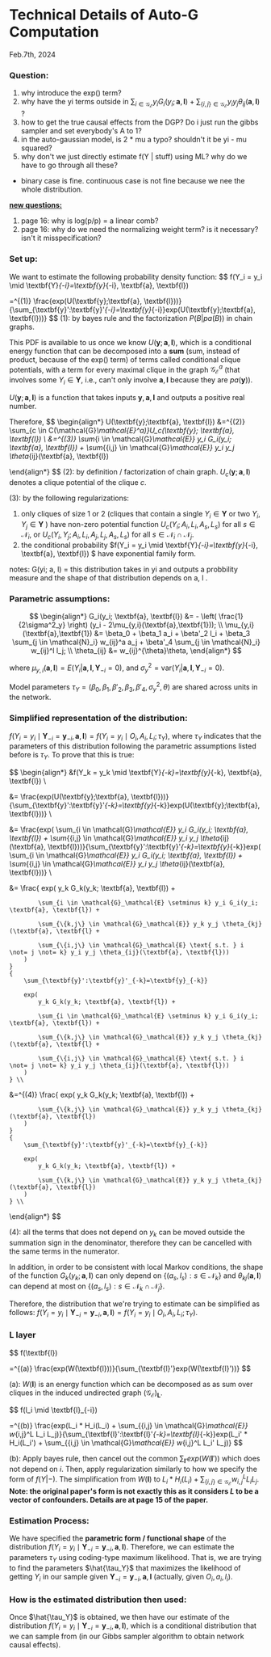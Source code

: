 # Technical Details of Auto-G Computation

Feb.7th, 2024



### Question:

1.   why introduce the exp() term?
2.   why have the yi terms outside in $\sum_{i \in \mathcal{G}_\mathcal{E}} y_i G_i(y_i; \textbf{a}, \textbf{l}) + \sum_{\{i,j\} \in \mathcal{G}_\mathcal{E}} y_i y_j \theta_{ij}(\textbf{a}, \textbf{l})$ ?
3.   how to get the true causal effects from the DGP? Do i just run the gibbs sampler and set everybody's A to 1?
4.   in the auto-gaussian model, is 2 * mu a typo? shouldn't it be yi - mu squared?
5.   why don't we just directly estimate f(Y | stuff) using ML? why do we have to go through all these?

-   binary case is fine. continuous case is not fine because we nee the whole distribution.



**<u>new questions:</u>**

1.   page 16: why is log(p/p) = a linear comb?
2.   page 16: why do we need the normalizing weight term? is it necessary? isn't it misspecification?



### Set up:

We want to estimate the following probability density function:
$$
f(Y_i = y_i \mid \textbf{Y}_{-i}=\textbf{y}_{-i}, \textbf{a}, \textbf{l}) 
 
 =^{(1)} \frac{exp(U(\textbf{y};\textbf{a}, \textbf{l}))}{\sum_{\textbf{y}':\textbf{y}'_{-i}=\textbf{y}_{-i}}exp(U(\textbf{y};\textbf{a}, \textbf{l}))}
$$
(1): by bayes rule and the factorization $P(B | pa(B))$ in chain graphs. 



This PDF is available to us once we know $U(\textbf{y};\textbf{a}, \textbf{l})$, which is a conditional energy function that can be decomposed into a **sum** (sum, instead of product, because of the exp() term) of terms called conditional clique potentials, with a term for every maximal clique in the graph $\mathcal{G}_\mathcal{E}^a$ (that involves some $Y_i \in \textbf{Y}$, i.e., can't only involve $\textbf{a}, \textbf{l}$ because they are $pa(\textbf{y})$). 

$U(\textbf{y};\textbf{a}, \textbf{l})$ is a function that takes inputs $\textbf{y}, \textbf{a}, \textbf{l}$  and outputs a positive real number. 

Therefore, 
$$
\begin{align*}
U(\textbf{y};\textbf{a}, \textbf{l}) &=^{(2)} \sum_{c \in C(\mathcal{G}_\mathcal{E}^a)}U_c(\textbf{y}; \textbf{a}, \textbf{l}) \\
&=^{(3)} \sum_{i \in \mathcal{G}_\mathcal{E}} y_i G_i(y_i; \textbf{a}, \textbf{l}) + \sum_{\{i,j\} \in \mathcal{G}_\mathcal{E}} y_i y_j \theta_{ij}(\textbf{a}, \textbf{l})

\end{align*}
$$
(2): by definition / factorization of chain graph. $U_c(\textbf{y}; \textbf{a}, \textbf{l})$ denotes a clique potential of the clique $c$.

(3): by the following regularizations: 

1.   only cliques of size 1 or 2 (cliques that contain a single $Y_i \in \textbf{Y}$ or two $Y_i, Y_j \in \textbf{Y}$ ) have non-zero potential function $U_c(Y_i; A_i, L_i, A_s, L_s)$ for all $s \in \mathcal{N}_i$, or $U_c(Y_i, Y_j; A_i, L_i, A_j, L_j, A_s, L_s)$ for all $s \in \mathcal{N}_i \cap \mathcal{N}_j$. 
2.   the conditional probability $f(Y_i = y_i \mid \textbf{Y}_{-i}=\textbf{y}_{-i}, \textbf{a}, \textbf{l}) $ have exponential family form.

notes: G(yi; a, l) = this distribution takes in yi and outputs a probbility measure and the shape of that distribution depends on a, l .

### Parametric assumptions:
$$
\begin{align*}
G_i(y_i; \textbf{a}, \textbf{l}) &= - \left( \frac{1}{2\sigma^2_y} \right) (y_i - 2\mu_{y,i}(\textbf{a},\textbf{1})); \\
\mu_{y,i}(\textbf{a},\textbf{1}) &= \beta_0 + \beta_1 a_i + \beta'_2 l_i + \beta_3 \sum_{j \in \mathcal{N}_i} w_{ij}^a a_j + \beta'_4 \sum_{j \in \mathcal{N}_i} w_{ij}^l l_j; \\
\theta_{ij} &= w_{ij}^{\theta}\theta,
\end{align*}
$$


where $\mu_{y,i}(\textbf{a},\textbf{l}) = E(Y_i|\textbf{a},\textbf{l}, \textbf{Y}_{-i} = 0)$, and $\sigma^2_y = \text{var}(Y_i|\textbf{a},\textbf{l}, \textbf{Y}_{-i} = 0)$. 

Model parameters $\tau_Y = (\beta_0, \beta_1, \beta'_2, \beta_3, \beta'_4, \sigma^2_y, \theta)$ are shared across units in the network.


### Simplified representation of the distribution:

$f(Y_i = y_i \mid \textbf{Y}_{-i}=\textbf{y}_{-i}, \textbf{a}, \textbf{l}) = f(Y_i = y_i \mid O_i, A_i, L_i; \tau_Y)$, where $\tau_Y$ indicates that the parameters of this distribution following the parametric assumptions listed before is $\tau_Y$. To prove that this is true:

$$
\begin{align*}
&f(Y_k = y_k \mid \textbf{Y}_{-k}=\textbf{y}_{-k}, \textbf{a}, \textbf{l}) \\

&= \frac{exp(U(\textbf{y};\textbf{a}, \textbf{l}))}{\sum_{\textbf{y}':\textbf{y}'_{-k}=\textbf{y}_{-k}}exp(U(\textbf{y};\textbf{a}, \textbf{l}))} \\

&= \frac{exp( \sum_{i \in \mathcal{G}_\mathcal{E}} y_i G_i(y_i; \textbf{a}, \textbf{l}) + \sum_{\{i,j\} \in \mathcal{G}_\mathcal{E}} y_i y_j \theta_{ij}(\textbf{a}, \textbf{l}))}{\sum_{\textbf{y}':\textbf{y}'_{-k}=\textbf{y}_{-k}}exp( \sum_{i \in \mathcal{G}_\mathcal{E}} y_i G_i(y_i; \textbf{a}, \textbf{l}) + \sum_{\{i,j\} \in \mathcal{G}_\mathcal{E}} y_i y_j \theta_{ij}(\textbf{a}, \textbf{l}))} \\

&= \frac{
        exp(
            y_k G_k(y_k; \textbf{a}, \textbf{l}) + 

            \sum_{i \in \mathcal{G}_\mathcal{E} \setminus k} y_i G_i(y_i; \textbf{a}, \textbf{l}) + 

            \sum_{\{k,j\} \in \mathcal{G}_\mathcal{E}} y_k y_j \theta_{kj}(\textbf{a}, \textbf{l} + 
    
            \sum_{\{i,j\} \in \mathcal{G}_\mathcal{E} \text{ s.t. } i \not= j \not= k} y_i y_j \theta_{ij}(\textbf{a}, \textbf{l}))
        )
    }
    {
        \sum_{\textbf{y}':\textbf{y}'_{-k}=\textbf{y}_{-k}} 
        
        exp(
            y_k G_k(y_k; \textbf{a}, \textbf{l}) + 

            \sum_{i \in \mathcal{G}_\mathcal{E} \setminus k} y_i G_i(y_i; \textbf{a}, \textbf{l}) + 

            \sum_{\{k,j\} \in \mathcal{G}_\mathcal{E}} y_k y_j \theta_{kj}(\textbf{a}, \textbf{l} + 
    
            \sum_{\{i,j\} \in \mathcal{G}_\mathcal{E} \text{ s.t. } i \not= j \not= k} y_i y_j \theta_{ij}(\textbf{a}, \textbf{l}))
        )
    } \\

&=^{(4)} \frac{
        exp(
            y_k G_k(y_k; \textbf{a}, \textbf{l}) + 

            \sum_{\{k,j\} \in \mathcal{G}_\mathcal{E}} y_k y_j \theta_{kj}(\textbf{a}, \textbf{l})
        )
    }
    {
        \sum_{\textbf{y}':\textbf{y}'_{-k}=\textbf{y}_{-k}} 
        
        exp(
            y_k G_k(y_k; \textbf{a}, \textbf{l}) + 

            \sum_{\{k,j\} \in \mathcal{G}_\mathcal{E}} y_k y_j \theta_{kj}(\textbf{a}, \textbf{l})
        )
    } \\

\end{align*}
$$

(4): all the terms that does not depend on $y_k$ can be moved outside the summation sign in the denominator, therefore they can be cancelled with the same terms in the numerator. 

In addition, in order to be consistent with local Markov conditions, the shape of the function $G_k(y_k; \textbf{a}, \textbf{l})$ can only depend on $\{(a_s, l_s):s \in \mathcal{N}_k\}$ and $\theta_{kj}(\textbf{a}, \textbf{l})$ can depend at most on $\{(a_s, l_s):s \in \mathcal{N}_k \cap \mathcal{N}_j\}$. 

Therefore, the distribution that we're trying to estimate can be simplified as follows: $f(Y_i = y_i \mid \textbf{Y}_{-i}=\textbf{y}_{-i}, \textbf{a}, \textbf{l}) = f(Y_i = y_i \mid O_i, A_i, L_i; \tau_Y)$.



### L layer

$$
f(\textbf{l}) 

=^{(a)} \frac{exp(W(\textbf{l}))}{\sum_{\textbf{l}'}exp(W(\textbf{l}'))}
$$

(a): $W(\textbf{l})$ is an energy function which can be decomposed as as sum over cliques in the induced undirected graph $(\mathcal{G}_\mathcal{E})_{\textbf{L}}$.

$$
f(l_i \mid \textbf{l}_{-i}) 

=^{(b)} \frac{exp(L_i * H_i(L_i) + \sum_{\{i,j\} \in \mathcal{G}_\mathcal{E}} w_{i,j}^L L_i L_j)}{\sum_{\textbf{l}':\textbf{l}'_{-k}=\textbf{l}_{-k}}exp(L_i' * H_i(L_i') + \sum_{\{i,j\} \in \mathcal{G}_\mathcal{E}} w_{i,j}^L L_i' L_j)}
$$

(b): Apply bayes rule, then cancel out the common $\sum_{\textbf{l}'}exp(W(\textbf{l}'))$ which does not depend on $i$. Then, apply regularization similarly to how we specify the form of $f(Y|-)$. The simplification from $W(\textbf{l})$ to $L_i * H_i(L_i) + \sum_{\{i,j\} \in \mathcal{G}_\mathcal{E}} w_{i,j}^L L_i L_j$. **Note: the original paper's form is not exactly this as it considers $L$ to be a vector of confounders. Details are at page 15 of the paper.**




### Estimation Process:

We have specified the **parametric form / functional shape** of the distribution $f(Y_i = y_i \mid \textbf{Y}_{-i}=\textbf{y}_{-i}, \textbf{a}, \textbf{l})$. Therefore, we can estimate the parameters $\tau_Y$ using coding-type maximum likelihood. That is, we are trying to find the parameters $\hat{\tau_Y}$ that maximizes the likelihood of getting $Y_i$ in our sample given $\textbf{Y}_{-i}=\textbf{y}_{-i}, \textbf{a}, \textbf{l}$ (actually, given $O_i, a_i, l_i$).

### How is the estimated distribution then used:

Once $\hat{\tau_Y}$ is obtained, we then have our estimate of the distribution $f(Y_i = y_i \mid \textbf{Y}_{-i}=\textbf{y}_{-i}, \textbf{a}, \textbf{l})$, which is a conditional distribution that we can sample from (in our Gibbs sampler algorithm to obtain network causal effects).



